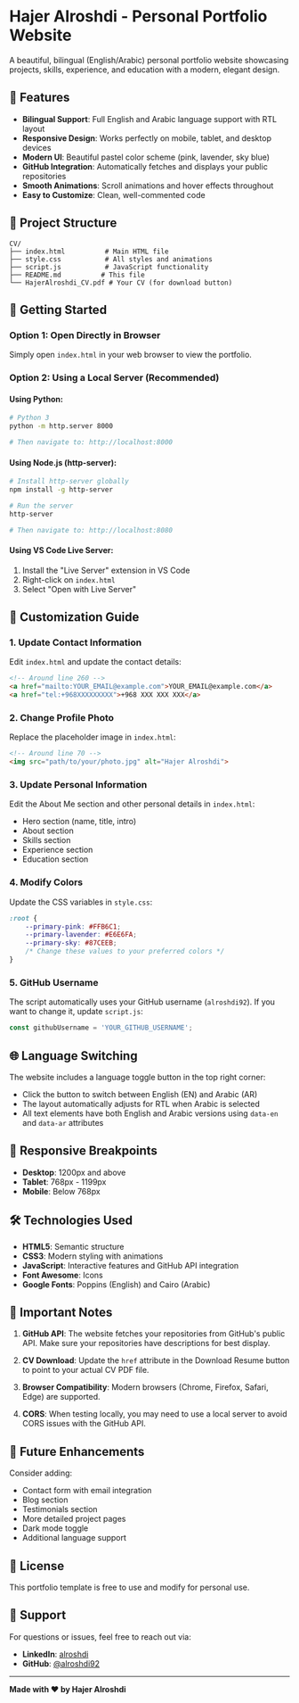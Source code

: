 # Hajer Alroshdi - Personal Portfolio Website

A beautiful, bilingual (English/Arabic) personal portfolio website showcasing projects, skills, experience, and education with a modern, elegant design.

## 🌟 Features

- **Bilingual Support**: Full English and Arabic language support with RTL layout
- **Responsive Design**: Works perfectly on mobile, tablet, and desktop devices
- **Modern UI**: Beautiful pastel color scheme (pink, lavender, sky blue)
- **GitHub Integration**: Automatically fetches and displays your public repositories
- **Smooth Animations**: Scroll animations and hover effects throughout
- **Easy to Customize**: Clean, well-commented code

## 📂 Project Structure

```
CV/
├── index.html          # Main HTML file
├── style.css           # All styles and animations
├── script.js           # JavaScript functionality
├── README.md          # This file
└── HajerAlroshdi_CV.pdf # Your CV (for download button)
```

## 🚀 Getting Started

### Option 1: Open Directly in Browser
Simply open `index.html` in your web browser to view the portfolio.

### Option 2: Using a Local Server (Recommended)

#### Using Python:
```bash
# Python 3
python -m http.server 8000

# Then navigate to: http://localhost:8000
```

#### Using Node.js (http-server):
```bash
# Install http-server globally
npm install -g http-server

# Run the server
http-server

# Then navigate to: http://localhost:8080
```

#### Using VS Code Live Server:
1. Install the "Live Server" extension in VS Code
2. Right-click on `index.html`
3. Select "Open with Live Server"

## 🎨 Customization Guide

### 1. Update Contact Information

Edit `index.html` and update the contact details:
```html
<!-- Around line 260 -->
<a href="mailto:YOUR_EMAIL@example.com">YOUR_EMAIL@example.com</a>
<a href="tel:+968XXXXXXXXX">+968 XXX XXX XXX</a>
```

### 2. Change Profile Photo

Replace the placeholder image in `index.html`:
```html
<!-- Around line 70 -->
<img src="path/to/your/photo.jpg" alt="Hajer Alroshdi">
```

### 3. Update Personal Information

Edit the About Me section and other personal details in `index.html`:
- Hero section (name, title, intro)
- About section
- Skills section
- Experience section
- Education section

### 4. Modify Colors

Update the CSS variables in `style.css`:
```css
:root {
    --primary-pink: #FFB6C1;
    --primary-lavender: #E6E6FA;
    --primary-sky: #87CEEB;
    /* Change these values to your preferred colors */
}
```

### 5. GitHub Username

The script automatically uses your GitHub username (`alroshdi92`). If you want to change it, update `script.js`:
```javascript
const githubUsername = 'YOUR_GITHUB_USERNAME';
```

## 🌐 Language Switching

The website includes a language toggle button in the top right corner:
- Click the button to switch between English (EN) and Arabic (AR)
- The layout automatically adjusts for RTL when Arabic is selected
- All text elements have both English and Arabic versions using `data-en` and `data-ar` attributes

## 📱 Responsive Breakpoints

- **Desktop**: 1200px and above
- **Tablet**: 768px - 1199px
- **Mobile**: Below 768px

## 🛠️ Technologies Used

- **HTML5**: Semantic structure
- **CSS3**: Modern styling with animations
- **JavaScript**: Interactive features and GitHub API integration
- **Font Awesome**: Icons
- **Google Fonts**: Poppins (English) and Cairo (Arabic)

## 📝 Important Notes

1. **GitHub API**: The website fetches your repositories from GitHub's public API. Make sure your repositories have descriptions for best display.

2. **CV Download**: Update the `href` attribute in the Download Resume button to point to your actual CV PDF file.

3. **Browser Compatibility**: Modern browsers (Chrome, Firefox, Safari, Edge) are supported.

4. **CORS**: When testing locally, you may need to use a local server to avoid CORS issues with the GitHub API.

## 🎯 Future Enhancements

Consider adding:
- Contact form with email integration
- Blog section
- Testimonials section
- More detailed project pages
- Dark mode toggle
- Additional language support

## 📄 License

This portfolio template is free to use and modify for personal use.

## 🤝 Support

For questions or issues, feel free to reach out via:
- **LinkedIn**: [alroshdi](https://www.linkedin.com/in/alroshdi/)
- **GitHub**: [@alroshdi92](https://github.com/alroshdi92)

---

**Made with ❤️ by Hajer Alroshdi**
